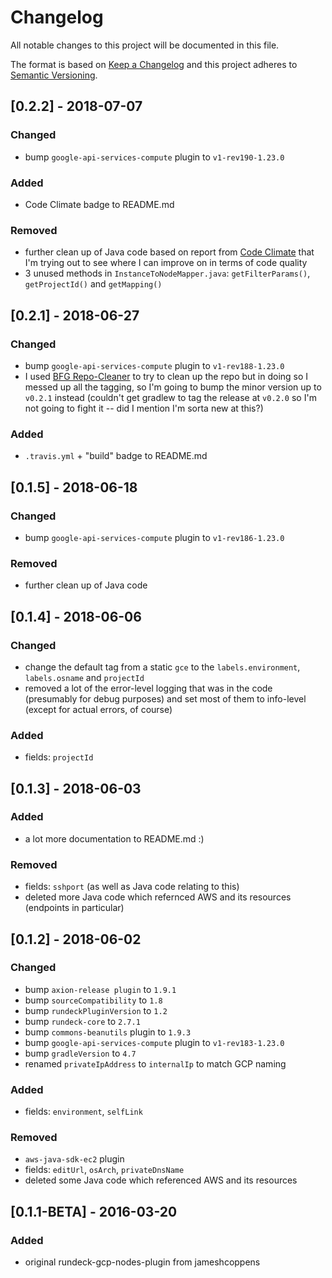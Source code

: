 # Changelog
All notable changes to this project will be documented in this file.

The format is based on [Keep a Changelog](http://keepachangelog.com/en/1.0.0/)
and this project adheres to [Semantic Versioning](http://semver.org/spec/v2.0.0.html).

## [0.2.2] - 2018-07-07
### Changed
- bump `google-api-services-compute` plugin to `v1-rev190-1.23.0`
### Added
- Code Climate badge to README.md
### Removed
- further clean up of Java code based on report from [Code Climate](https://codeclimate.com) that I'm trying out to see where I can improve on in terms of code quality
- 3 unused methods in `InstanceToNodeMapper.java`: `getFilterParams()`, `getProjectId()` and `getMapping()`


## [0.2.1] - 2018-06-27
### Changed
- bump `google-api-services-compute` plugin to `v1-rev188-1.23.0`
- I used [BFG Repo-Cleaner](https://rtyley.github.io/bfg-repo-cleaner/) to try to clean up the repo but in doing so I messed up all the tagging, so I'm going to bump the minor version up to `v0.2.1` instead (couldn't get gradlew to tag the release at `v0.2.0` so I'm not going to fight it -- did I mention I'm sorta new at this?)
### Added
- `.travis.yml` + "build" badge to README.md


## [0.1.5] - 2018-06-18
### Changed
- bump `google-api-services-compute` plugin to `v1-rev186-1.23.0`
### Removed
- further clean up of Java code

## [0.1.4] - 2018-06-06
### Changed
- change the default tag from a static `gce` to the `labels.environment`, `labels.osname` and `projectId`
- removed a lot of the error-level logging that was in the code (presumably for debug purposes) and set most of them to info-level (except for actual errors, of course)
### Added
- fields: `projectId`

## [0.1.3] - 2018-06-03
### Added
- a lot more documentation to README.md :)
### Removed
- fields: `sshport` (as well as Java code relating to this)
- deleted more Java code which refernced AWS and its resources (endpoints in particular)

## [0.1.2] - 2018-06-02
### Changed
- bump `axion-release plugin` to `1.9.1`
- bump `sourceCompatibility` to `1.8`
- bump `rundeckPluginVersion` to `1.2`
- bump `rundeck-core` to `2.7.1`
- bump `commons-beanutils` plugin to `1.9.3`
- bump `google-api-services-compute` plugin to `v1-rev183-1.23.0`
- bump `gradleVersion` to `4.7`
- renamed `privateIpAddress` to `internalIp` to match GCP naming
### Added
- fields: `environment`, `selfLink`
### Removed
- `aws-java-sdk-ec2` plugin
- fields: `editUrl`, `osArch`, `privateDnsName`
- deleted some Java code which referenced AWS and its resources

## [0.1.1-BETA] - 2016-03-20
### Added
- original rundeck-gcp-nodes-plugin from jameshcoppens
